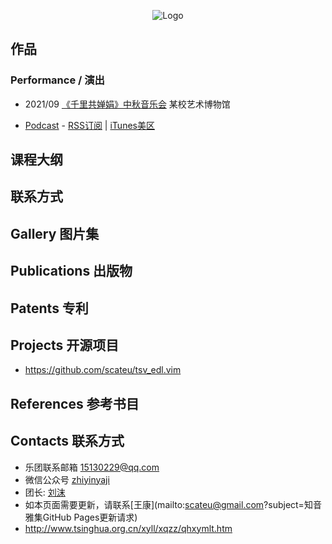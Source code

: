 <p align="center">
  <img style="max-width:80px" src="https://mast-thu.github.io/logo.png" alt="Logo"/>
</p>

## 作品

### Performance / 演出
- 2021/09 [《千里共婵娟》中秋音乐会](https://www.bilibili.com/video/BV1A34y1D7pZ) 某校艺术博物馆

 - [Podcast](http://openmic.scateu.me) - [RSS订阅](http://openmic.scateu.me/feed.xml) \| [iTunes美区](https://podcasts.apple.com/us/podcast/%E7%9F%A5%E9%9F%B3%E9%9B%85%E9%9B%86-open-mic/id1530890714) 

## 课程大纲

## 联系方式


## Gallery 图片集

## Publications 出版物

## Patents 专利

## Projects 开源项目

 - <https://github.com/scateu/tsv_edl.vim>

## References 参考书目

## Contacts 联系方式

 - 乐团联系邮箱 [15130229@qq.com](mailto:15130229@qq.com)
 - 微信公众号 [zhiyinyaji](https://mp.weixin.qq.com/profile?src=3&timestamp=1514265414&ver=1&signature=hD5GFib0g7XCEZO9N-I*toqXEqLqbKZSHXyWO-Og-iLVH-W4KRi0RHQCUJHWoy4lMBdNbKBWMQOH-c2whWPhQw==)
 - 团长: [刘沫](mailto:liumo@tsinghua.edu.cn)
 - 如本页面需要更新，请联系[王康](mailto:scateu@gmail.com?subject=知音雅集GitHub Pages更新请求)
 - <http://www.tsinghua.org.cn/xyll/xqzz/qhxymlt.htm>

